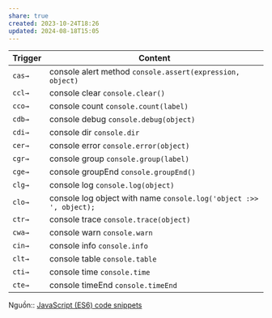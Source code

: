 ```yaml
---
share: true
created: 2023-10-24T18:26
updated: 2024-08-18T15:05
---
```

| Trigger | Content                                                            |
| ------- | ------------------------------------------------------------------ |
| `cas→`  | console alert method `console.assert(expression, object)`          |
| `ccl→`  | console clear `console.clear()`                                    |
| `cco→`  | console count `console.count(label)`                               |
| `cdb→`  | console debug `console.debug(object)`                              |
| `cdi→`  | console dir `console.dir`                                          |
| `cer→`  | console error `console.error(object)`                              |
| `cgr→`  | console group `console.group(label)`                               |
| `cge→`  | console groupEnd `console.groupEnd()`                              |
| `clg→`  | console log `console.log(object)`                                  |
| `clo→`  | console log object with name `console.log('object :>> ', object);` |
| `ctr→`  | console trace `console.trace(object)`                              |
| `cwa→`  | console warn `console.warn`                                        |
| `cin→`  | console info `console.info`                                        |
| `clt→`  | console table `console.table`                                      |
| `cti→`  | console time `console.time`                                        |
| `cte→`  | console timeEnd `console.timeEnd`                                  |

Nguồn:: [JavaScript (ES6) code snippets](https://marketplace.visualstudio.com/items?itemName=xabikos.JavaScriptSnippets)
